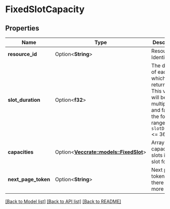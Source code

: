 # FixedSlotCapacity

## Properties

Name | Type | Description | Notes
------------ | ------------- | ------------- | -------------
**resource_id** | Option<**String**> | Resource Identifier. | [optional]
**slot_duration** | Option<**f32**> | The duration of each slot which is returned. This value will be a multiple of 5 and fall in the following range: 5 <= `slotDuration` <= 360. | [optional]
**capacities** | Option<[**Vec<crate::models::FixedSlot>**](FixedSlot.md)> | Array of capacity slots in fixed slot format. | [optional]
**next_page_token** | Option<**String**> | Next page token, if there are more pages. | [optional]

[[Back to Model list]](../README.md#documentation-for-models) [[Back to API list]](../README.md#documentation-for-api-endpoints) [[Back to README]](../README.md)


